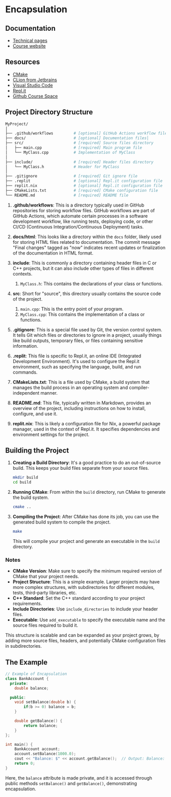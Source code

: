 # Encapsulation

## Documentation

- [Technical pages](https://una-eif201-progra1-master.github.io/dev.funda.oop-encapsulation/)
- [Course website](https://mikeguzman.dev/software-development/programming-fundations/object-oriented-programming/)

## Resources

- [CMake](https://cmake.org/cmake/help/latest/guide/tutorial/index.html)
- [CLion from Jetbrains](https://www.jetbrains.com/help/clion/quick-cmake-tutorial.html)
- [Visual Studio Code](https://code.visualstudio.com/docs/languages/cpp)
- [Repl.it](https://replit.com/@MaikolGuzman?path=folder/EIF201%20-%20Progra%201)
- [Github Course Space](https://github.com/una-eif201-progra1-master)

## Project Directory Structure

```bash
MyProject/
│
├── .github/workflows         # [optional] GitHub Actions workflow files
├── docs/                     # [optional] Documentation files│
├── src/                      # [required] Source files directory
│   ├── main.cpp              # [required] Main program file
│   └── MyClass.cpp           # Implementation of MyClass
│
├── include/                  # [required] Header files directory
│   └── MyClass.h             # Header for MyClass
│
├── .gitignore                # [required] Git ignore file
├── .replit                   # [optional] Repl.it configuration file
├── replit.nix                # [optional] Repl.it configuration file
├── CMakeLists.txt            # [required] CMake configuration file
└── README.md                 # [required] README file
```

1. **.github/workflows**: This is a directory typically used in GitHub repositories for storing workflow files. GitHub
   workflows are part of GitHub Actions, which automate certain processes in a software development workflow, like
   running tests, deploying code, or other CI/CD (Continuous Integration/Continuous Deployment) tasks.

2. **docs/html**: This looks like a directory within the `docs` folder, likely used for storing HTML files related to
   documentation. The commit message "Final changes" tagged as "now" indicates recent updates or finalization of the
   documentation in HTML format.

3. **include**: This is commonly a directory containing header files in C or C++ projects, but it can also include other
   types of files in different contexts.
    1. `MyClass.h`: This contains the declarations of your class or functions.

4. **src**: Short for "source", this directory usually contains the source code of the project.
    1. `main.cpp`: This is the entry point of your program.
    2. `MyClass.cpp`: This contains the implementation of a class or functions.

5. **.gitignore**: This is a special file used by Git, the version control system. It tells Git which files or
   directories to ignore in a project, usually things like build outputs, temporary files, or files containing sensitive
   information.

6. **.replit**: This file is specific to Repl.it, an online IDE (Integrated Development Environment). It's used to
   configure the Repl.it environment, such as specifying the language, build, and run commands.

7. **CMakeLists.txt**: This is a file used by CMake, a build system that manages the build process in an operating
   system and compiler-independent manner.

8. **README.md**: This file, typically written in Markdown, provides an overview of the project, including instructions
   on how to install, configure, and use it.

9. **replit.nix**: This is likely a configuration file for Nix, a powerful package manager, used in the context of
   Repl.it. It specifies dependencies and environment settings for the project.

## Building the Project

1. **Creating a Build Directory**: It's a good practice to do an out-of-source build. This keeps your build files
   separate from your source files.

    ```sh
    mkdir build
    cd build
    ```

2. **Running CMake**: From within the `build` directory, run CMake to generate the build system.

    ```sh
    cmake ..
    ```

3. **Compiling the Project**: After CMake has done its job, you can use the generated build system to compile the
   project.

    ```sh
    make
    ```

   This will compile your project and generate an executable in the `build` directory.

### Notes

- **CMake Version**: Make sure to specify the minimum required version of CMake that your project needs.
- **Project Structure**: This is a simple example. Larger projects may have more complex structures, with subdirectories
  for different modules, tests, third-party libraries, etc.
- **C++ Standard**: Set the C++ standard according to your project requirements.
- **Include Directories**: Use `include_directories` to include your header files.
- **Executable**: Use `add_executable` to specify the executable name and the source files required to build it.

This structure is scalable and can be expanded as your project grows, by adding more source files, headers, and
potentially CMake configuration files in subdirectories.

## The Example

```c++
// Example of Encapsulation
class BankAccount {
  private:
    double balance;

  public:
    void setBalance(double b) {
        if(b >= 0) balance = b;
    }

    double getBalance() {
        return balance;
    }
};

int main() {
    BankAccount account;
    account.setBalance(1000.0);
    cout << "Balance: $" << account.getBalance();  // Output: Balance: $1000.0
    return 0;
}

```

Here, the `balance` attribute is made private, and it is accessed through public methods `setBalance()` and `getBalance()`, demonstrating encapsulation.
